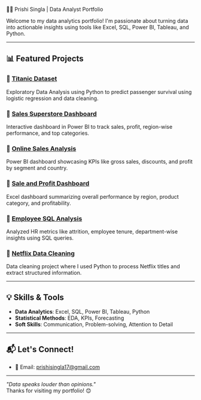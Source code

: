 👩‍💻 Prishi Singla | Data Analyst Portfolio

Welcome to my data analytics portfolio! I'm passionate about turning data into actionable insights using tools like Excel, SQL, Power BI, Tableau, and Python.

---

## 📊 Featured Projects

### 🔹 [Titanic Dataset](https://github.com/Prishi03/Titanic-Dataset)
Exploratory Data Analysis using Python to predict passenger survival using logistic regression and data cleaning.

### 🔹 [Sales Superstore Dashboard](https://github.com/Prishi03/sales-superstore)
Interactive dashboard in Power BI to track sales, profit, region-wise performance, and top categories.

### 🔹 [Online Sales Analysis](https://github.com/Prishi03/ONLINE-SALES)
Power BI dashboard showcasing KPIs like gross sales, discounts, and profit by segment and country.

### 🔹 [Sale and Profit Dashboard](https://github.com/Prishi03/Sale-and-profit-Dashboard)
Excel dashboard summarizing overall performance by region, product category, and profitability.

### 🔹 [Employee SQL Analysis](https://github.com/Prishi03/-Employee-SQL-Analysis-Project)
Analyzed HR metrics like attrition, employee tenure, department-wise insights using SQL queries.

### 🔹 [Netflix Data Cleaning](https://github.com/Prishi03/cleaning-_netflix-data)
Data cleaning project where I used Python to process Netflix titles and extract structured information.

---

## 💡 Skills & Tools
- **Data Analytics**: Excel, SQL, Power BI, Tableau, Python
- **Statistical Methods**: EDA, KPIs, Forecasting
- **Soft Skills**: Communication, Problem-solving, Attention to Detail

---

## 📬 Let's Connect!
- 📧 Email: prishisingla17@gmail.com


---

_"Data speaks louder than opinions."_  
Thanks for visiting my portfolio! 😊
